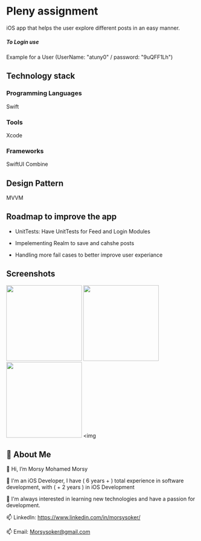 # Pleny assignment
 iOS app that helps the user explore different posts in an easy manner.

##### To Login use 
Example for a User (UserName: "atuny0" / password: "9uQFF1Lh")


## Technology stack

### Programming Languages
Swift

### Tools
Xcode

### Frameworks
SwiftUI 
Combine

## Design Pattern
MVVM

## Roadmap to improve the app

- UnitTests: Have UnitTests for Feed and Login Modules

- Impelementing Realm to save and cahshe posts

- Handling more fail cases to better improve user experiance

## Screenshots

<img src="https://paste.pics/1d3b3dfb0eeb1f5c87d5b43223247b5d" width="200"> <img src="https://paste.pics/40d3beb5902d3e25b64481ef41529fb3" width="200"/>  <img src="https://i.paste.pics/331b2335ab5bd594df5e20dab200c76b.png" width="200"/> <img 

## 🚀 About Me
 👋 Hi, I’m Morsy Mohamed Morsy

👀 I'm an iOS Developer, I have ( 6 years + ) total experience in software development, with ( + 2 years ) in iOS Development

🎯 I'm always interested in learning new technologies and have a passion for development.

📫 LinkedIn: https://www.linkedin.com/in/morsysoker/

📫 Email: Morsysoker@gmail.com
